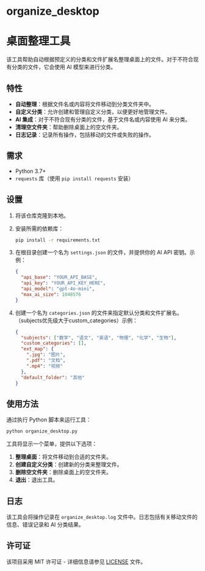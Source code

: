 # organize_desktop
# 桌面整理工具

该工具帮助自动根据预定义的分类和文件扩展名整理桌面上的文件。对于不符合现有分类的文件，它会使用 AI 模型来进行分类。

## 特性

- **自动整理**：根据文件名或内容将文件移动到分类文件夹中。
- **自定义分类**：允许创建和管理自定义分类，以便更好地管理文件。
- **AI 集成**：对于不符合现有分类的文件，基于文件名或内容使用 AI 来分类。
- **清理空文件夹**：帮助删除桌面上的空文件夹。
- **日志记录**：记录所有操作，包括移动的文件或失败的操作。

## 需求

- Python 3.7+
- `requests` 库（使用 `pip install requests` 安装）

## 设置

1. 将该仓库克隆到本地。
2. 安装所需的依赖库：
   ```bash
   pip install -r requirements.txt
   ```
3. 在根目录创建一个名为 `settings.json` 的文件，并提供你的 AI API 密钥。示例：
   ```json
   {
     "api_base": "YOUR_API_BASE",
     "api_key": "YOUR_API_KEY_HERE",
     "api_model": "gpt-4o-mini",
     "max_ai_size": 1048576
   }
   ```

4. 创建一个名为 `categories.json` 的文件来指定默认分类和文件扩展名。（subjects优先级大于custom_categories）示例：
   ```json
   {
     "subjects": ["数学", "语文", "英语", "物理", "化学", "生物"],
     "custom_categories": [],
     "ext_map": {
       ".jpg": "图片",
       ".pdf": "文档",
       ".mp4": "视频"
     },
     "default_folder": "其他"
   }
   ```

## 使用方法

通过执行 Python 脚本来运行工具：
```bash
python organize_desktop.py
```

工具将显示一个菜单，提供以下选项：
1. **整理桌面**：将文件移动到合适的文件夹。
2. **创建自定义分类**：创建新的分类来整理文件。
3. **删除空文件夹**：删除桌面上的空文件夹。
4. **退出**：退出工具。

## 日志

该工具会将操作记录在 `organize_desktop.log` 文件中。日志包括有关移动文件的信息、错误记录和 AI 分类结果。

## 许可证

该项目采用 MIT 许可证 - 详细信息请参见 [LICENSE](LICENSE) 文件。
```
